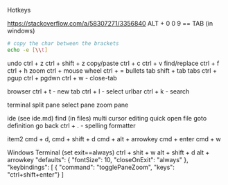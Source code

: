 Hotkeys

https://stackoverflow.com/a/58307271/3356840
ALT + 0 0 9 == TAB (in windows)
```bash
# copy the char between the brackets
echo -e [\\t]
```

undo
    ctrl + z
    ctrl + shift + z
copy/paste
    ctrl + c
    ctrl + v
find/replace
    ctrl + f
    ctrl + h
zoom
    ctrl + mouse wheel
    ctrl + =
bullets
    tab
    shift + tab
tabs
    ctrl + pgup
    ctrl + pgdwn
    ctrl + w - close-tab

browser
    ctrl + t - new tab
    ctrl + l - select urlbar
    ctrl + k - search

terminal
    split pane
    select pane
    zoom pane

ide (see ide.md)
    find (in files)
    multi cursor editing
    quick open file
    goto definition
    go back
    ctrl + . - spelling 
    formatter


item2
cmd + d, cmd + shift + d
cmd + alt + arrowkey
cmd + enter
cmd + w

Windows Terminal
(set exit==always)
ctrl + shit + w
alt + shift + d
alt + arrowkey
        "defaults":
        {
            "fontSize": 10,
            "closeOnExit": "always"
        },
    "keybindings":
    [
        { "command": "togglePaneZoom", "keys": "ctrl+shift+enter"}
    ]

